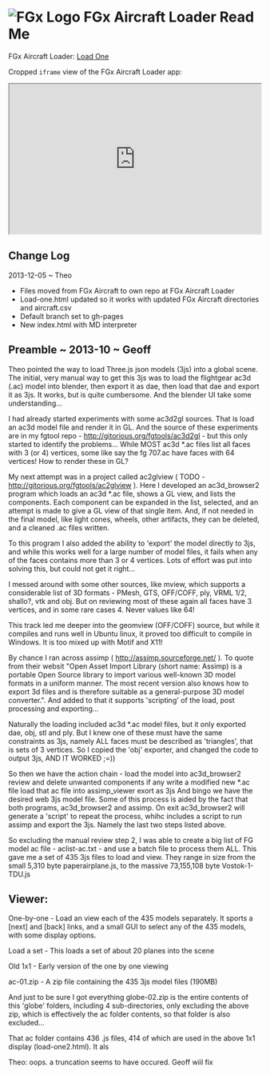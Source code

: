 
![FGx Logo]( http://fgx.github.io/fgx-cap-40x30.png)  FGx Aircraft Loader Read Me
=================================================================================

FGx Aircraft Loader: [Load One]( http://fgx.github.io/fgx-aircraft-loader/load-one.html "Bon voyage!" )

Cropped `iframe` view of the FGx Aircraft Loader app:		
<iframe src="http://fgx.github.io/fgx-aircraft-loader/loader.html" width=100% height=300px>
There is an `iframe` here. It is not visible when viewed on github.com/fgx. To view, please go to fgx.github.io.
</iframe>

## Change Log

2013-12-05 ~ Theo

* Files moved from FGx Aircraft to own repo at FGx Aircraft Loader
* Load-one.html updated so it works with updated FGx Aircraft directories and aircraft.csv
* Default branch set to gh-pages
* New index.html with MD interpreter



## Preamble ~ 2013-10 ~ Geoff

Theo pointed the way to load Three.js json models (3js) into a global scene. The initial, very manual way to get this 3js was to load the flightgear ac3d (.ac) model into blender, then export it as dae, then load that dae and export it as 3js. It works, but is quite cumbersome. And the blender UI take some understanding...

I had already started experiments with some ac3d2gl sources. That is load an ac3d model file and render it in GL. And the source of these experiments are in my fgtool repo - http://gitorious.org/fgtools/ac3d2gl - but this only started to identify the problems... While MOST ac3d *.ac files list all faces with 3 (or 4) vertices, some like say the fg 707.ac have faces with 64 vertices! How to render these in GL?

My next attempt was in a project called ac2glview ( TODO - http://gitorious.org/fgtools/ac2glview ). Here I developed an ac3d_browser2 program which loads an ac3d *.ac file, shows a GL view, and lists the components. Each component can be expanded in the list, selected, and an attempt is made to give a GL view of that single item. And, if not needed in the final model, like light cones, wheels, other artifacts, they can be deleted, and a cleaned .ac files written.

To this program I also added the ability to 'export' the model directly to 3js, and while this works well for a large number of model files, it fails when any of the faces contains more than 3 or 4 vertices. Lots of effort was put into solving this, but could not get it right...

I messed around with some other sources, like mview, which supports a considerable list of 3D formats - PMesh, GTS, OFF/COFF, ply, VRML 1/2, shallo?, vtk and obj. But on reviewing most of these again all faces have 3 vertices, and in some rare cases 4. Never values like 64!

This track led me deeper into the geomview (OFF/COFF) source, but while it compiles and runs well in Ubuntu linux, it proved too difficult to compile in Windows. It is too mixed up with Motif and X11!

By chance I ran across assimp ( http://assimp.sourceforge.net/ ). To quote from their websit "Open Asset Import Library (short name: Assimp) is a portable Open Source library to import various well-known 3D model formats in a uniform manner. The most recent version also knows how to export 3d files and is therefore suitable as a general-purpose 3D model converter.". And added to that it supports 'scripting' of the load, post processing and exporting...

Naturally the loading included ac3d *.ac model files, but it only exported dae, obj, stl and ply. But I knew one of these must have the same constraints as 3js, namely ALL faces must be described as 'triangles', that is sets of 3 vertices. So I copied the 'obj' exporter, and changed the code to output 3js, AND IT WORKED ;=))

So then we have the action chain -
load the model into ac3d_browser2
review and delete unwanted components if any
write a modified new *.ac file
load that ac file into assimp_viewer
exort as 3js
And bingo we have the desired web 3js model file. Some of this process is aided by the fact that both programs, ac3d_browser2 and assimp. On exit ac3d_browser2 will generate a 'script' to repeat the process, whihc includes a script to run assimp and export the 3js. Namely the last two steps listed above.

So excluding the manual review step 2, I was able to create a big list of FG model ac file - aclist-ac.txt - and use a batch file to process them ALL. This gave me a set of 435 3js files to load and view. They range in size from the small 5,310 byte paperairplane.js, to the massive 73,155,108 byte Vostok-1-TDU.js

## Viewer:

One-by-one - Load an view each of the 435 models separately. It sports a [next] and [back] links, and a small GUI to select any of the 435 models, with some display options.

Load a set - This loads a set of about 20 planes into the scene

Old 1x1 - Early version of the one by one viewing

ac-01.zip - A zip file containing the 435 3js model files (190MB)

And just to be sure I got everything globe-02.zip is the entire contents of this 'globe' folders, including 4 sub-directories, only excluding the above zip, which is effectively the ac folder contents, so that folder is also excluded...

That ac folder contains 436 <model>.js files, 414 of which are used in the above 1x1 display (load-one2.html). It als

Theo: oops. a truncation seems to have occured. Geoff wiil fix